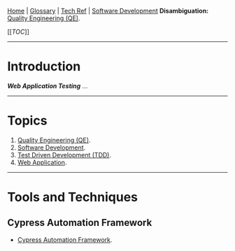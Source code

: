 [Home](/Slalom-LLC/Slalom-Consulting) | [Glossary](/Glossary) | [Tech Ref](/Tech-Ref) | [Software Development](/Tech-Ref/Software-Development)
**Disambiguation:** [Quality Engineering (QE)](/Tech-Ref/Software-Development/QE-\(Quality-Engineering\)).

[[_TOC_]]

---
# Introduction
***Web Application Testing*** ...

---
# Topics
1. [Quality Engineering (QE)](/Tech-Ref/Software-Development/QE-\(Quality-Engineering\)). 
1. [Software Development](/Tech-Ref/Software-Development).
1. [Test Driven Development (TDD)](/Tech-Ref/Software-Development/QE-\(Quality-Engineering\)/TDD-\(Test-Driven-Development\)).
1. [Web Application](/Tech-Ref/WWW-\(World-Wide-Web\)/Web-Application).

---
# Tools and Techniques

## Cypress Automation Framework
- [Cypress Automation Framework](/Tech-Ref/Software-Development/JavaScript/Node.js/Cypress-Automation-Framework).